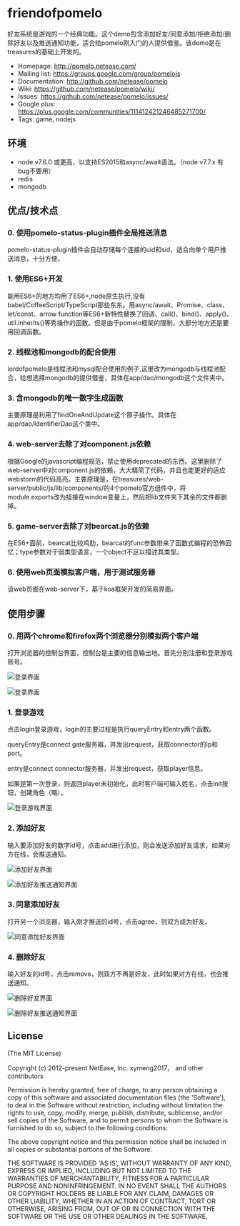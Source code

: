 # friendofpomelo


好友系统是游戏的一个经典功能。这个demo包含添加好友/同意添加/拒绝添加/删除好友以及推送通知功能，适合给pomelo刚入门的人提供借鉴。该demo是在treasures的基础上开发的。


 * Homepage: <http://pomelo.netease.com/>
 * Mailing list: <https://groups.google.com/group/pomelojs>
 * Documentation: <http://github.com/netease/pomelo>
 * Wiki: <https://github.com/netease/pomelo/wiki/>
 * Issues: <https://github.com/netease/pomelo/issues/>
 * Google plus: <https://plus.google.com/communities/111412421246485271700/>
 * Tags: game, nodejs 

## 环境

- node v7.6.0 或更高，以支持ES2015和async/await语法。（node v7.7.x 有bug不要用）
- redis
- mongodb


## 优点/技术点

### 0. 使用pomelo-status-plugin插件全局推送消息

pomelo-status-plugin插件会自动存储每个连接的uid和sid，适合向单个用户推送消息，十分方便。

### 1. 使用ES6+开发

能用ES6+的地方均用了ES6+,node原生执行,没有babel/CoffeeScript/TypeScript那些东东。用async/await、Promise、class、let/const、arrow function等ES6+新特性替换了回调、call()、bind()、apply()、util.inherits()等秀操作的函数。但是由于pomelo框架的限制，大部分地方还是要用回调函数。

### 2. 线程池和mongodb的配合使用

lordofpomelo是线程池和mysql配合使用的例子,这里改为mongodb与线程池配合，给想选择mongodb的提供借鉴，具体在app/dao/mongodb这个文件夹中。

### 3. 含mongodb的唯一数字生成函数

主要原理是利用了findOneAndUpdate这个原子操作。具体在app/dao/IdentifierDao这个类中。

### 4. web-server去除了对component.js依赖

根据Google的javascript编程规范，禁止使用deprecated的东西。这里删除了web-server中对component.js的依赖，大大精简了代码，并且也能更好的适应webstorm的代码高亮。主要原理是，在treasures/web-server/public/js/lib/components/的4个pomelo官方组件中，将
module.exports改为挂接在window变量上，然后把lib文件夹下其余的文件都删掉。

### 5. game-server去除了对bearcat.js的依赖

在ES6+面前，bearcat比较鸡肋，bearcat的func参数带来了函数式编程的恐怖回忆；type参数对于弱类型语言，一个object不足以描述其类型。

### 6. 使用web页面模拟客户端，用于测试服务器

该web页面在web-server下，基于koa框架开发的简易界面。

## 使用步骤

### 0. 用两个chrome和firefox两个浏览器分别模拟两个客户端

打开浏览器的控制台界面，控制台是主要的信息输出地。首先分别注册和登录游戏账号。

![登录界面](https://github.com/xymeng2017/friendofpomelo/blob/master/readme-resource/login.PNG)

![登录界面](https://github.com/xymeng2017/friendofpomelo/blob/master/readme-resource/afterlogin.PNG)

### 1. 登录游戏

点击login登录游戏，login的主要过程是执行queryEntry和entry两个函数。

queryEntry是connect gate服务器，并发出request，获取connector的ip和port。

entry是connect connector服务器，并发出request，获取player信息。

如果是第一次登录，则返回player未初始化，此时客户端可输入姓名，点击init按钮，创建角色（略）。

![登录游戏界面](https://github.com/xymeng2017/friendofpomelo/blob/master/readme-resource/afterlogingame.PNG)

### 2. 添加好友

输入要添加好友的数字id号，点击add进行添加，则会发送添加好友请求，如果对方在线，会推送通知。

![添加好友界面](https://github.com/xymeng2017/friendofpomelo/blob/master/readme-resource/add.PNG)

![添加好友推送通知界面](https://github.com/xymeng2017/friendofpomelo/blob/master/readme-resource/push.PNG)

### 3. 同意添加好友

打开另一个浏览器，输入刚才推送的id号，点击agree，则双方成为好友。

![同意添加好友界面](https://github.com/xymeng2017/friendofpomelo/blob/master/readme-resource/agree.PNG)

### 4. 删除好友

输入好友的id号，点击remove，则双方不再是好友，此时如果对方在线，也会推送通知。

![删除好友界面](https://github.com/xymeng2017/friendofpomelo/blob/master/readme-resource/remove.PNG)

![删除好友推送通知界面](https://github.com/xymeng2017/friendofpomelo/blob/master/readme-resource/push2.PNG)


## License

(The MIT License)

Copyright (c) 2012-present NetEase, Inc. xymeng2017， and other contributors

Permission is hereby granted, free of charge, to any person obtaining a copy of this software and associated documentation files (the 'Software'), to deal in the Software without restriction, including without limitation the rights to use, copy, modify, merge, publish, distribute, sublicense, and/or sell copies of the Software, and to permit persons to whom the Software is furnished to do so, subject to the following conditions:

The above copyright notice and this permission notice shall be included in all copies or substantial portions of the Software.

THE SOFTWARE IS PROVIDED 'AS IS', WITHOUT WARRANTY OF ANY KIND, EXPRESS OR IMPLIED, INCLUDING BUT NOT LIMITED TO THE WARRANTIES OF MERCHANTABILITY, FITNESS FOR A PARTICULAR PURPOSE AND NONINFRINGEMENT. IN NO EVENT SHALL THE AUTHORS OR COPYRIGHT HOLDERS BE LIABLE FOR ANY CLAIM, DAMAGES OR OTHER LIABILITY, WHETHER IN AN ACTION OF CONTRACT, TORT OR OTHERWISE, ARISING FROM, OUT OF OR IN CONNECTION WITH THE SOFTWARE OR THE USE OR OTHER DEALINGS IN THE SOFTWARE.